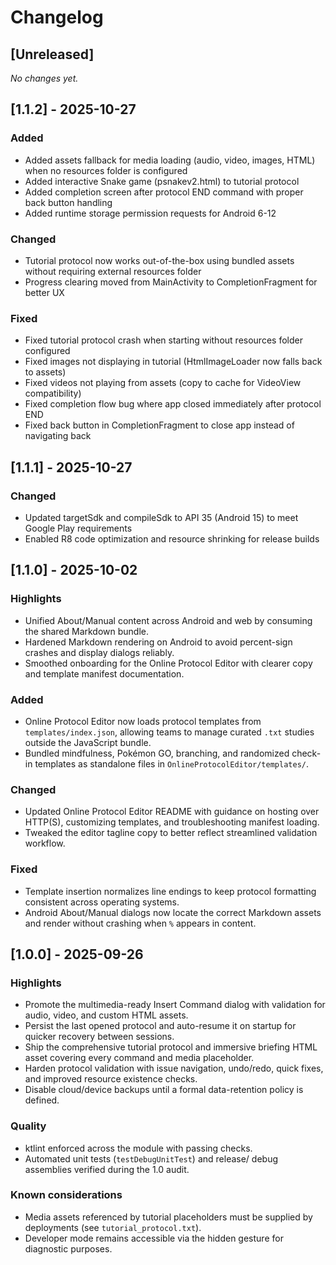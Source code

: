 # Changelog

## [Unreleased]
_No changes yet._

## [1.1.2] - 2025-10-27
### Added
- Added assets fallback for media loading (audio, video, images, HTML) when no resources folder is configured
- Added interactive Snake game (psnakev2.html) to tutorial protocol
- Added completion screen after protocol END command with proper back button handling
- Added runtime storage permission requests for Android 6-12

### Changed
- Tutorial protocol now works out-of-the-box using bundled assets without requiring external resources folder
- Progress clearing moved from MainActivity to CompletionFragment for better UX

### Fixed
- Fixed tutorial protocol crash when starting without resources folder configured
- Fixed images not displaying in tutorial (HtmlImageLoader now falls back to assets)
- Fixed videos not playing from assets (copy to cache for VideoView compatibility)
- Fixed completion flow bug where app closed immediately after protocol END
- Fixed back button in CompletionFragment to close app instead of navigating back

## [1.1.1] - 2025-10-27
### Changed
- Updated targetSdk and compileSdk to API 35 (Android 15) to meet Google Play requirements
- Enabled R8 code optimization and resource shrinking for release builds

## [1.1.0] - 2025-10-02
### Highlights
- Unified About/Manual content across Android and web by consuming the shared Markdown bundle.
- Hardened Markdown rendering on Android to avoid percent-sign crashes and display dialogs reliably.
- Smoothed onboarding for the Online Protocol Editor with clearer copy and template manifest documentation.

### Added
- Online Protocol Editor now loads protocol templates from `templates/index.json`, allowing teams to manage curated `.txt` studies outside the JavaScript bundle.
- Bundled mindfulness, Pokémon GO, branching, and randomized check-in templates as standalone files in `OnlineProtocolEditor/templates/`.

### Changed
- Updated Online Protocol Editor README with guidance on hosting over HTTP(S), customizing templates, and troubleshooting manifest loading.
- Tweaked the editor tagline copy to better reflect streamlined validation workflow.

### Fixed
- Template insertion normalizes line endings to keep protocol formatting consistent across operating systems.
- Android About/Manual dialogs now locate the correct Markdown assets and render without crashing when `%` appears in content.

## [1.0.0] - 2025-09-26
### Highlights
- Promote the multimedia-ready Insert Command dialog with validation for audio, video, and custom HTML assets.
- Persist the last opened protocol and auto-resume it on startup for quicker recovery between sessions.
- Ship the comprehensive tutorial protocol and immersive briefing HTML asset covering every command and media placeholder.
- Harden protocol validation with issue navigation, undo/redo, quick fixes, and improved resource existence checks.
- Disable cloud/device backups until a formal data-retention policy is defined.

### Quality
- ktlint enforced across the module with passing checks.
- Automated unit tests (`testDebugUnitTest`) and release/ debug assemblies verified during the 1.0 audit.

### Known considerations
- Media assets referenced by tutorial placeholders must be supplied by deployments (see `tutorial_protocol.txt`).
- Developer mode remains accessible via the hidden gesture for diagnostic purposes.

